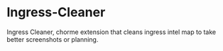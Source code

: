 Ingress-Cleaner
===============

Ingress Cleaner, chorme extension that cleans ingress intel map to take better screenshots or planning.
